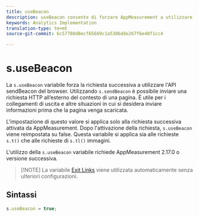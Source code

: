 ```yaml
---
title: useBeacon
description: useBeacon consente di forzare AppMeasurement a utilizzare l'API sendBeacon dei browser
keywords: Analytics Implementation
translation-type: tm+mt
source-git-commit: 6c57780d0ecf65669c1a5306dde267f6e48f1cc4

---
```



# s.useBeacon

La `s.useBeacon` variabile forza la richiesta successiva a utilizzare l'API [](https://developer.mozilla.org/en-US/docs/Web/API/Navigator/sendBeacon)sendBeacon del browser. Utilizzando `s.sendBeacon` è possibile inviare una richiesta HTTP all’esterno del contesto di una pagina. È utile per i collegamenti di uscita e altre situazioni in cui si desidera inviare informazioni prima che la pagina venga scaricata.

L'impostazione di questo valore si applica solo alla richiesta successiva attivata da AppMeasurement. Dopo l'attivazione della richiesta, `s.useBeacon` viene reimpostata su false. Questa variabile si applica sia alle richieste `s.t()` che alle richieste di `s.tl()` immagini.

L'utilizzo della `s.useBeacon` variabile richiede AppMeasurement 2.17.0 o versione successiva.

> [!NOTE] La variabile [Exit Links](s-linktrackvars.md) viene utilizzata automaticamente senza ulteriori configurazioni.

## Sintassi

```js
s.useBeacon = true;
```
